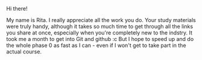 Hi there!

My name is Rita. I really appreciate all the work you do. 
Your study materials were truly handy, although it takes so much time
to get through all the links you share at once, especially when you're completely
new to the indstry. It took me a month to get into Git and github :c But I hope to
speed up and do the whole phase 0 as fast as I can - even if I won't get to take part
in the actual course.

